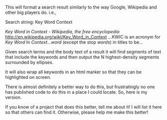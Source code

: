 This will format a search result similarly to the way Google, Wikipedia and other big players do. i.e.,

Search string: Key Word Context

*Key Word in Context - Wikipedia, the free encyclopedia*
http://en.wikipedia.org/wiki/Key_Word_in_Context
...KWIC is an acronym for *Key Word* In *Context*...*word* (except the stop *words*) in titles to be...

Given search terms and the body text of a result it will find segments of text that include the keywords and then output the N highest-density segments surrounded by ellipses.

It will also wrap all keywords in an html marker so that they can be highlighted on screen.

There is almost definitely a better way to do this, but frustratingly no one has published code to do this in a place I could locate. So, here is my version.

If you know of a project that does this better, tell me about it! I will list it here so that others can find it. Otherwise, please help me make this better!